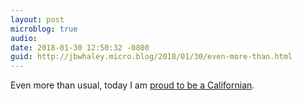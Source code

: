 ```yaml
---
layout: post
microblog: true
audio: 
date: 2018-01-30 12:50:32 -0800
guid: http://jbwhaley.micro.blog/2018/01/30/even-more-than.html
---
```

Even more than usual, today I am [proud to be a Californian](https://arstechnica.com/tech-policy/2018/01/california-senate-approves-net-neutrality-law-in-defiance-of-fcc/).
